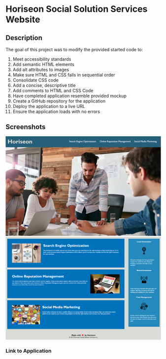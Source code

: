 # Horiseon Social Solution Services Website

## Description

The goal of this project was to modify the provided started code to:

1. Meet accessibility standards
2. Add semantic HTML elements
3. Add alt attributes to images
4. Make sure HTML and CSS falls in sequential order
5. Consolidate CSS code
6. Add a concise, descriptive title
7. Add comments to HTML and CSS Code
8. Have completed application resemble provided mockup
9. Create a GitHub repository for the application
10. Deploy the application to a live URL
11. Ensure the application loads with no errors

## Screenshots

![Header and Hero Banner Section](./Assets/Screenshot1.png)
![Content area and Footer Section](./Assets/Screenshot2.png)

### Link to Application

